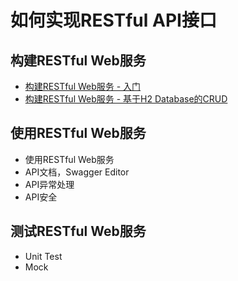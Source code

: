 # 如何实现RESTful API接口


## 构建RESTful Web服务
- [构建RESTful Web服务 - 入门](./build_restful_web_service.md)
- [构建RESTful Web服务 - 基于H2 Database的CRUD](./build_restful_web_service_h2.md)


## 使用RESTful Web服务
- 使用RESTful Web服务
- API文档，Swagger Editor
- API异常处理
- API安全

## 测试RESTful Web服务
- Unit Test
- Mock


